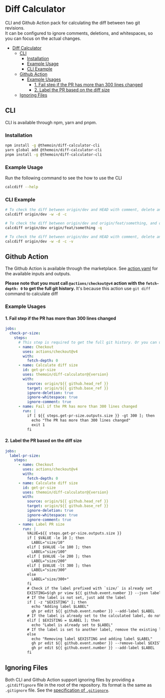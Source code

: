 # Diff Calculator

CLI and Github Action pack for calculating the diff between two git revisions.  
It can be configured to ignore comments, deletions, and whitespaces, so you can focus on the actual changes.

- [Diff Calculator](#diff-calculator)
  - [CLI](#cli)
    - [Installation](#installation)
    - [Example Usage](#example-usage)
    - [CLI Example](#cli-example)
  - [Github Action](#github-action)
    - [Example Usages](#example-usages)
      - [1. Fail step if the PR has more than 300 lines changed](#1-fail-step-if-the-pr-has-more-than-300-lines-changed)
      - [2. Label the PR based on the diff size](#2-label-the-pr-based-on-the-diff-size)
  - [Ignoring Files](#ignoring-files)

## CLI

CLI is available through npm, yarn and pnpm.
<!-- You can also install it through homebrew. -->

### Installation

```bash
npm install -g @themoin/diff-calculator-cli
yarn global add @themoin/diff-calculator-cli
pnpm install -g @themoin/diff-calculator-cli
```

<!-- ### Through homebrew

```bash
brew tap themoin/tap
brew install themoin/tap/diff-calculator-cli
``` -->

### Example Usage

Run the following command to see the how to use the CLI

```bash
calcdiff --help
```

### CLI Example

```bash
# To check the diff between origin/dev and HEAD with comment, delete and whitespace ignored
calcdiff origin/dev -w -d -c

# To check the diff between origin/dev and origin/feat/something, and only show the total number of lines changed
calcdiff origin/dev origin/feat/something -q

# To check the diff between origin/dev and HEAD with comment, delete and whitespace ignored, and show the verbose output
calcdiff origin/dev -w -d -c -v
```

## Github Action

The Github Action is available through the marketplace. See [action.yaml](action.yaml) for the available inputs and outputs.

**Please note that you must call `@actions/checkout@v4` action with the `fetch-depth: 0` to get the full git history.**
It's because this action use `git diff` command to calculate diff

### Example Usages

#### 1. Fail step if the PR has more than 300 lines changed

```yaml
jobs:
  check-pr-size:
    steps:
      # This step is required to get the full git history. Or you can use another way you prefer.
      - name: Checkout
        uses: actions/checkout@v4
        with:
          fetch-depth: 0
      - name: Calculate diff size
        id: get-pr-size
        uses: themoin/diff-calculator@{version}
        with:
          source: origin/${{ github.head_ref }}
          target: origin/${{ github.base_ref }}
          ignore-deletion: true
          ignore-whitespace: true
          ignore-comment: true
      - name: Fail if the PR has more than 300 lines changed
        run: |
          if [ ${{ steps.get-pr-size.outputs.size }} -gt 300 ]; then
            echo "The PR has more than 300 lines changed"
            exit 1
          fi
```

#### 2. Label the PR based on the diff size

```yaml
jobs:
  label-pr-size:
    steps:
      - name: Checkout
        uses: actions/checkout@v4
        with:
          fetch-depth: 0
      - name: Calculate diff size
        id: get-pr-size
        uses: themoin/diff-calculator@{version}
        with:
          source: origin/${{ github.head_ref }}
          target: origin/${{ github.base_ref }}
          ignore-deletion: true
          ignore-whitespace: true
          ignore-comment: true
      - name: Label PR size
        run: |
          VALUE=${{ steps.get-pr-size.outputs.size }}
          if [ $VALUE -le 10 ]; then
            LABEL="size/10"
          elif [ $VALUE -le 100 ]; then
            LABEL="size/100"
          elif [ $VALUE -le 200 ]; then
            LABEL="size/200"
          elif [ $VALUE -lt 300 ]; then
            LABEL="size/300"
          else
            LABEL="size/300+"
          fi
          # Check if the label prefixed with `size/` is already set
          EXISTING=$(gh pr view ${{ github.event.number }} --json labels --jq ".labels[].name" | grep "^size/" || true)
          # If the label is not set, just add the label
          if [ -z "$EXISTING" ]; then
            echo "Adding label $LABEL"
            gh pr edit ${{ github.event.number }} --add-label $LABEL
          # If the label is already set to the calculated label, do nothing
          elif [ $EXISTING = $LABEL ]; then
            echo "Label is already set to $LABEL"
          # If the label is set to another label, remove the existing label and add the calculated label
          else
            echo "Removing label $EXISTING and adding label $LABEL"
            gh pr edit ${{ github.event.number }} --remove-label $EXISTING
            gh pr edit ${{ github.event.number }} --add-label $LABEL
          fi
```

## Ignoring Files

Both CLI and Github Action support ignoring files by providing a `.gitdiffignore` file in the root of the repository.
Its format is the same as `.gitignore` file. See the [specification of `.gitignore`](https://git-scm.com/docs/gitignore).
